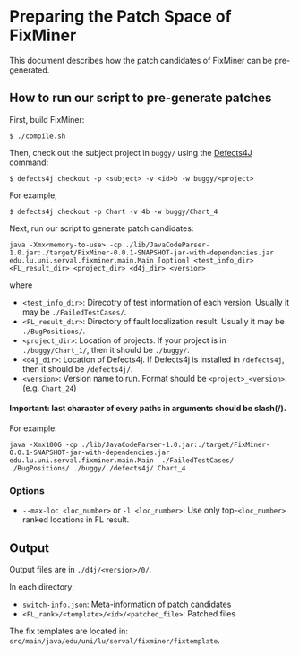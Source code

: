 # Preparing the Patch Space of FixMiner

This document describes how the patch candidates of FixMiner can be pre-generated.

## How to run our script to pre-generate patches

First, build FixMiner:
```
$ ./compile.sh
```

Then, check out the subject project in `buggy/` using the [Defects4J](https://github.com/rjust/defects4j) command:

```
$ defects4j checkout -p <subject> -v <id>b -w buggy/<project>
```
For example,
```
$ defects4j checkout -p Chart -v 4b -w buggy/Chart_4
```

Next, run our script to generate patch candidates:
```
java -Xmx<memory-to-use> -cp ./lib/JavaCodeParser-1.0.jar:./target/FixMiner-0.0.1-SNAPSHOT-jar-with-dependencies.jar edu.lu.uni.serval.fixminer.main.Main [option] <test_info_dir> <FL_result_dir> <project_dir> <d4j_dir> <version>
```
where
* ```<test_info_dir>```: Direcotry of test information of each version. Usually it may be ```./FailedTestCases/```.
* ```<FL_result_dir>```: Directory of fault localization result. Usually it may be ```./BugPositions/```.
* ```<project_dir>```: Location of projects. If your project is in ```./buggy/Chart_1/```, then it should be ```./buggy/```.
* ```<d4j_dir>```: Location of Defects4j. If Defects4j is installed in ```/defects4j```, then it should be ```/defects4j/```.
* ```<version>```: Version name to run. Format should be ```<project>_<version>```. (e.g. ```Chart_24```)
#### Important: last character of every paths in arguments should be slash(/).
For example:
```
java -Xmx100G -cp ./lib/JavaCodeParser-1.0.jar:./target/FixMiner-0.0.1-SNAPSHOT-jar-with-dependencies.jar edu.lu.uni.serval.fixminer.main.Main  ./FailedTestCases/ ./BugPositions/ ./buggy/ /defects4j/ Chart_4
```
  
### Options
* ```--max-loc <loc_number>``` or ```-l <loc_number>```: Use only top-```<loc_number>``` ranked locations in FL result.

## Output
Output files are in ```./d4j/<version>/0/```.

In each directory:
* ```switch-info.json```: Meta-information of patch candidates
* ```<FL_rank>/<template>/<id>/<patched_file>```: Patched files 

The fix templates are located in: ```src/main/java/edu/uni/lu/serval/fixminer/fixtemplate```.
